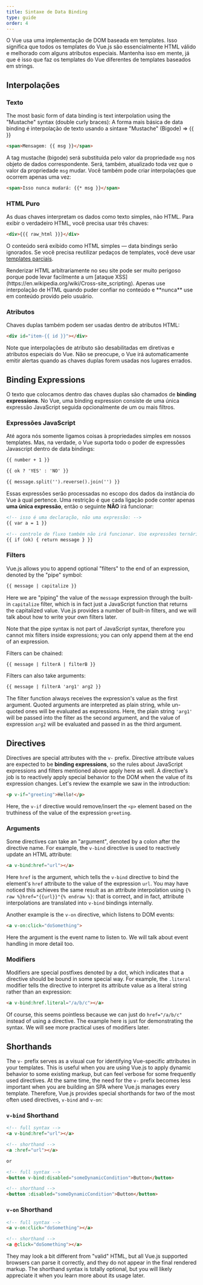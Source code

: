 ```yaml
---
title: Sintaxe de Data Binding
type: guide
order: 4
---
```


O Vue usa uma implementação de DOM baseada em templates. Isso significa que todos os templates do Vue.js são essencialmente HTML válido e melhorado com alguns atributos especiais. Mantenha isso em mente, já que é isso que faz os templates do Vue diferentes de templates baseados em strings.

## Interpolações

### Texto

The most basic form of data binding is text interpolation using the "Mustache" syntax (double curly braces):
A forma mais básica de data binding é interpolação de texto usando a sintaxe "Mustache" (Bigode) => {{ }}

``` html
<span>Mensagem: {{ msg }}</span>
```

A tag mustache (bigode) será substituída pelo valor da propriedade `msg` nos objeto de dados correspondente. Será, também, atualizado toda vez que o valor da propriedade `msg` mudar.
Você também pode criar interpolações que ocorrem apenas uma vez:

``` html
<span>Isso nunca mudará: {{* msg }}</span>
```

### HTML Puro

As duas chaves interpretam os dados como texto simples, não HTML. Para exibir o verdadeiro HTML, você precisa usar três chaves:

``` html
<div>{{{ raw_html }}}</div>
```

O conteúdo será exibido como HTML simples — data bindings serão ignorados. Se você precisa reutilizar pedaços de templates, você deve usar [templates parciais](/api/#partial).

<p class="tip">Renderizar HTML arbitrariamente no seu site pode ser muito perigoso porque pode levar facilmente a um [ataque XSS](https://en.wikipedia.org/wiki/Cross-site_scripting). Apenas use interpolação de HTML quando puder confiar no conteúdo e **nunca** use em conteúdo provido pelo usuário.</p>

### Atributos

Chaves duplas também podem ser usadas dentro de atributos HTML:

``` html
<div id="item-{{ id }}"></div>
```

Note que interpolações de atributo são desabilitadas em diretivas e atributos especiais do Vue. Não se preocupe, o Vue irá automaticamente emitir alertas quando as chaves duplas forem usadas nos lugares errados.

## Binding Expressions

O texto que colocamos dentro das chaves duplas são chamados de **binding expressions**. No Vue, uma binding expression consiste de uma única expressão JavaScript seguida opcionalmente de um ou mais filtros.

### Expressões JavaScript

Até agora nós somente ligamos coisas à propriedades simples em nossos templates. Mas, na verdade, o Vue suporta todo o poder de expressões Javascript dentro de data bindings:

``` html
{{ number + 1 }}

{{ ok ? 'YES' : 'NO' }}

{{ message.split('').reverse().join('') }}
```

Essas expressões serão processadas no escopo dos dados da instância do Vue à qual pertence. Uma restrição é que cada ligação pode conter apenas **uma única expressão**, então o seguinte **NÃO** irá funcionar: 

``` html
<!-- isso é uma declaração, não uma expressão: -->
{{ var a = 1 }}

<!-- controle de fluxo também não irá funcionar. Use expressões ternárias -->
{{ if (ok) { return message } }}
```

### Filters

Vue.js allows you to append optional "filters" to the end of an expression, denoted by the "pipe" symbol:

``` html
{{ message | capitalize }}
```

Here we are "piping" the value of the `message` expression through the built-in `capitalize` filter, which is in fact just a JavaScript function that returns the capitalized value. Vue.js provides a number of built-in filters, and we will talk about how to write your own filters later.

Note that the pipe syntax is not part of JavaScript syntax, therefore you cannot mix filters inside expressions; you can only append them at the end of an expression.

Filters can be chained:

``` html
{{ message | filterA | filterB }}
```

Filters can also take arguments:

``` html
{{ message | filterA 'arg1' arg2 }}
```

The filter function always receives the expression's value as the first argument. Quoted arguments are interpreted as plain string, while un-quoted ones will be evaluated as expressions. Here, the plain string `'arg1'` will be passed into the filter as the second argument, and the value of expression `arg2` will be evaluated and passed in as the third argument.

## Directives

Directives are special attributes with the `v-` prefix. Directive attribute values are expected to be **binding expressions**, so the rules about JavaScript expressions and filters mentioned above apply here as well. A directive's job is to reactively apply special behavior to the DOM when the value of its expression changes. Let's review the example we saw in the introduction:

``` html
<p v-if="greeting">Hello!</p>
```

Here, the `v-if` directive would remove/insert the `<p>` element based on the truthiness of the value of the expression `greeting`.

### Arguments

Some directives can take an "argument", denoted by a colon after the directive name. For example, the `v-bind` directive is used to reactively update an HTML attribute:

``` html
<a v-bind:href="url"></a>
```

Here `href` is the argument, which tells the `v-bind` directive to bind the element's `href` attribute to the value of the expression `url`. You may have noticed this achieves the same result as an attribute interpolation using `{% raw %}href="{{url}}"{% endraw %}`: that is correct, and in fact, attribute interpolations are translated into `v-bind` bindings internally.

Another example is the `v-on` directive, which listens to DOM events:

``` html
<a v-on:click="doSomething">
```

Here the argument is the event name to listen to. We will talk about event handling in more detail too.

### Modifiers

Modifiers are special postfixes denoted by a dot, which indicates that a directive should be bound in some special way. For example, the `.literal` modifier tells the directive to interpret its attribute value as a literal string rather than an expression:

``` html
<a v-bind:href.literal="/a/b/c"></a>
```

Of course, this seems pointless because we can just do `href="/a/b/c"` instead of using a directive. The example here is just for demonstrating the syntax. We will see more practical uses of modifiers later.

## Shorthands

The `v-` prefix serves as a visual cue for identifying Vue-specific attributes in your templates. This is useful when you are using Vue.js to apply dynamic behavior to some existing markup, but can feel verbose for some frequently used directives. At the same time, the need for the `v-` prefix becomes less important when you are building an SPA where Vue.js manages every template. Therefore, Vue.js provides special shorthands for two of the most often used directives, `v-bind` and `v-on`:

### `v-bind` Shorthand

``` html
<!-- full syntax -->
<a v-bind:href="url"></a>

<!-- shorthand -->
<a :href="url"></a>

or

<!-- full syntax -->
<button v-bind:disabled="someDynamicCondition">Button</button>

<!-- shorthand -->
<button :disabled="someDynamicCondition">Button</button>
```


### `v-on` Shorthand

``` html
<!-- full syntax -->
<a v-on:click="doSomething"></a>

<!-- shorthand -->
<a @click="doSomething"></a>
```

They may look a bit different from "valid" HTML, but all Vue.js supported browsers can parse it correctly, and they do not appear in the final rendered markup. The shorthand syntax is totally optional, but you will likely appreciate it when you learn more about its usage later.
